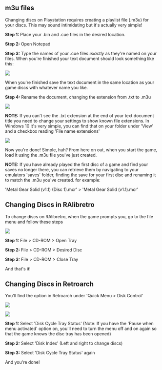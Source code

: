 ## m3u files

Changing discs on Playstation requires creating a playlist file (.m3u) for your discs. This may sound intimidating but it's actually very simple!

**Step 1:** Place your .bin and .cue files in the desired location.

**Step 2:** Open Notepad

**Step 3:** Type the names of your .cue files _exactly_ as they're named on your files. When you're finished your text document should look something like this:

![](/images/tutorials/multi-disc/multidisc0.png)

When you're finished save the text document in the same location as your game discs with whatever name you like.

**Step 4:** Rename the document, changing the extension from .txt to .m3u

![](/images/tutorials/multi-disc/multidisc1.png)

**NOTE:** If you can't see the .txt extension at the end of your text document title you need to change your settings to show known file extensions. In Windows 10 it's very simple, you can find that on your folder under 'View' and a checkbox reading 'File name extensions'

![](/images/tutorials/multi-disc/multidisc2.png)

Now you're done! Simple, huh? From here on out, when you start the game, load it using the .m3u file you've just created.

**NOTE:** If you have already played the first disc of a game and find your saves no longer there, you can retrieve them by navigating to your emulators 'saves' folder, finding the save for your first disc and renaming it to match the .m3u you've created. for example:

'Metal Gear Solid (v1.1) (Disc 1).mcr'   >   'Metal Gear Solid (v1.1).mcr'


## Changing Discs in RAlibretro

To change discs on RAlibretro, when the game prompts you, go to the file menu and follow these steps

![](/images/tutorials/multi-disc/multidisc3.png)

**Step 1:** File > CD-ROM > Open Tray

**Step 2:** File > CD-ROM > Desired Disc

**Step 3:** File > CD-ROM > Close Tray

And that's it!



## Changing Discs in Retroarch

You'll find the option in Retroarch under 'Quick Menu > Disk Control'

![](/images/tutorials/multi-disc/multidisc4.png)

![](/images/tutorials/multi-disc/multidisc5.png)

**Step 1:** Select 'Disk Cycle Tray Status' (Note: If you have the 'Pause when menu activated' option on, you'll need to turn the menu off and on again so that the game knows the disc tray has been opened)

**Step 2:** Select 'Disk Index' (Left and right to change discs)

**Step 3:** Select 'Disk Cycle Tray Status' again

And you're done!